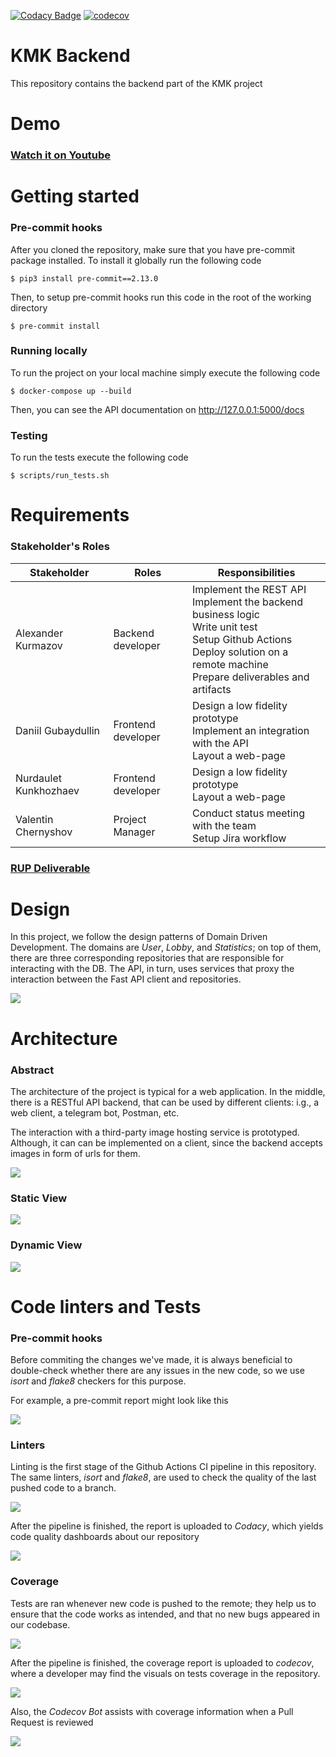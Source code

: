 [![Codacy Badge](https://app.codacy.com/project/badge/Grade/31c3908646524e9f83706f92dd1b5b68)](https://www.codacy.com/gh/KMK-UI-SSD-2021/backend/dashboard?utm_source=github.com&amp;utm_medium=referral&amp;utm_content=KMK-UI-SSD-2021/backend&amp;utm_campaign=Badge_Grade)
[![codecov](https://codecov.io/gh/KMK-UI-SSD-2021/backend/branch/master/graph/badge.svg?token=F4EG13WIQK)](https://codecov.io/gh/KMK-UI-SSD-2021/backend)

# KMK Backend

This repository contains the backend part of the KMK project


# Demo
### [Watch it on Youtube](https://youtu.be/UVgbwiAolcU)


# Getting started


### Pre-commit hooks
After you cloned the repository, make sure that you have pre-commit package installed. To install it globally run the following code
```
$ pip3 install pre-commit==2.13.0
```
Then, to setup pre-commit hooks run this code in the root of the working directory
```
$ pre-commit install
```


### Running locally
To run the project on your local machine simply execute the following code
```
$ docker-compose up --build
```
Then, you can see the API documentation on http://127.0.0.1:5000/docs

### Testing
To run the tests execute the following code
```
$ scripts/run_tests.sh
```


# Requirements

### Stakeholder's Roles


| Stakeholder | Roles | Responsibilities |
| -------- | -------- | -------- |
| Alexander Kurmazov     | Backend developer     | Implement the REST API <br /> Implement the backend business logic <br /> Write unit test <br /> Setup Github Actions <br /> Deploy solution on a remote machine <br /> Prepare deliverables and artifacts |
| Daniil Gubaydullin | Frontend developer | Design a low fidelity prototype <br /> Implement an integration with the API <br /> Layout a web-page |
| Nurdaulet Kunkhozhaev | Frontend developer | Design a low fidelity prototype <br /> Layout a web-page |
| Valentin Chernyshov | Project Manager | Conduct status meeting with the team <br /> Setup Jira workflow |

### [RUP Deliverable](https://docs.google.com/document/d/1UwLZRrJ5waXoj0tItV4rKKHDpgBjYpTk/edit?usp=sharing&ouid=114466313595428679485&rtpof=true&sd=true)



# Design
In this project, we follow the design patterns of Domain Driven Development. The domains are *User*, *Lobby*, and *Statistics*; on top of them, there are three corresponding repositories that are responsible for interacting with the DB. The API, in turn, uses services that proxy the interaction between the Fast API client and repositories.

![](https://i.imgur.com/8CBc9XZ.png)


# Architecture

### Abstract
The architecture of the project is typical for a web application. In the middle, there is a RESTful API backend, that can be used by different clients: i.g., a web client, a telegram bot, Postman, etc.

The interaction with a third-party image hosting service is prototyped. Although, it can can be implemented on a client, since the backend accepts images in form of urls for them.

![](https://i.imgur.com/DgSTCO5.png)


### Static View
![](https://i.imgur.com/1oY5y87.png)


### Dynamic View
![](https://i.imgur.com/8GRtcPh.png)


# Code linters and Tests

### Pre-commit hooks
Before commiting the changes we've made, it is always beneficial to double-check whether there are any issues in the new code, so we use *isort* and *flake8* checkers for this purpose.

For example, a pre-commit report might look like this


![](https://i.imgur.com/e5yqTLt.png)


### Linters
Linting is the first stage of the Github Actions CI pipeline in this repository. The same linters, *isort* and *flake8*, are used to check the quality of the last pushed code to a branch.


![](https://i.imgur.com/RVvwlpU.png)

After the pipeline is finished, the report is uploaded to *Codacy*, which yields code quality dashboards about our repository


![](https://i.imgur.com/rRuNra4.png)


### Coverage
Tests are ran whenever new code is pushed to the remote; they help us to ensure that the code works as intended, and that no new bugs appeared in our codebase.


![](https://i.imgur.com/vA5c2HH.png)


After the pipeline is finished, the coverage report is uploaded to *codecov*, where a developer may find the visuals on tests coverage in the repository.


![](https://i.imgur.com/Dt51Cvf.png)


Also, the *Codecov Bot* assists with coverage information when a Pull Request is reviewed


![](https://i.imgur.com/bDiTT2L.png)
